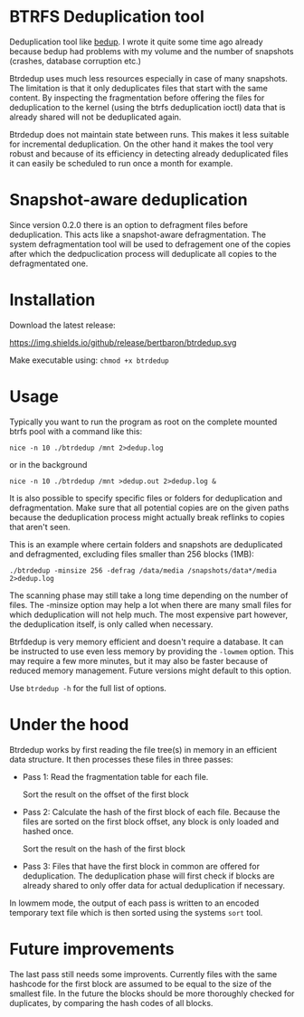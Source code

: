 # BTRFS Deduplication tool

Deduplication tool like [bedup](https://github.com/g2p/bedup). I wrote it quite some time ago
 already because bedup had problems with my volume and the number of snapshots (crashes, database corruption etc.)

Btrdedup uses much less resources especially in case of many snapshots. The limitation is that it only deduplicates
 files that start with the same content. By inspecting the fragmentation before offering the files for deduplication
 to the kernel (using the btrfs deduplication ioctl) data that is already shared will not be deduplicated again.

Btrdedup does not maintain state between runs. This makes it less suitable for incremental deduplication. On the other
 hand it makes the tool very robust and because of its efficiency in detecting already deduplicated files it can easily
 be scheduled to run once a month for example.

# Snapshot-aware deduplication

Since version 0.2.0 there is an option to defragment files before deduplication. This acts like a snapshot-aware
 defragmentation. The system defragmentation tool will be used to defragement one of the copies after which the
 dedpuclication process will deduplicate all copies to the defragmentated one.

# Installation

Download the latest release:

https://img.shields.io/github/release/bertbaron/btrdedup.svg

Make executable using: ```chmod +x btrdedup```

# Usage

Typically you want to run the program as root on the complete mounted btrfs pool with a command like this:

```shell
nice -n 10 ./btrdedup /mnt 2>dedup.log
```

or in the background

```shell
nice -n 10 ./btrdedup /mnt >dedup.out 2>dedup.log &
```

It is also possible to specify specific files or folders for deduplication and defragmentation. Make sure that all
potential copies are on the given paths because the deduplication process might actually break reflinks to copies
that aren't seen.

This is an example where certain folders and snapshots are deduplicated and defragmented, excluding files smaller
 than 256 blocks (1MB):

```shell
./btrdedup -minsize 256 -defrag /data/media /snapshots/data*/media 2>dedup.log
```

The scanning phase may still take a long time depending on the number of files. The -minsize option may help a lot
 when there are many small files for which deduplication will not help much. The most expensive part however,
 the deduplication itself, is only called when necessary.
 
Btrfdedup is very memory efficient and doesn't require a database. It can be instructed to use even less memory
 by providing the `-lowmem` option. This may require a few more minutes, but it may also be faster because of reduced
 memory management. Future versions might default to this option.

Use ```btrdedup -h``` for the full list of options.

# Under the hood

Btrdedup works by first reading the file tree(s) in memory in an efficient data structure. It then processes these
 files in three passes:
  
 * Pass 1: Read the fragmentation table for each file.

   Sort the result on the offset of the first block

 * Pass 2: Calculate the hash of the first block of each file. Because the files are sorted on the first block
   offset, any block is only loaded and hashed once.
   
   Sort the result on the hash of the first block 

 * Pass 3: Files that have the first block in common are offered for deduplication. The deduplication phase will
   first check if blocks are already shared to only offer data for actual deduplication if necessary. 

In lowmem mode, the output of each pass is written to an encoded temporary text file which is then sorted using the
 systems `sort` tool.

# Future improvements

The last pass still needs some improvents. Currently files with the same hashcode for the first block are assumed to be
equal to the size of the smallest file. In the future the blocks should be more thoroughly checked for duplicates, by
comparing the hash codes of all blocks.

